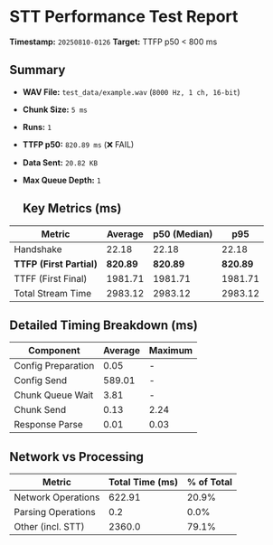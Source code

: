 # STT Performance Test Report
   
   **Timestamp:** `20250810-0126`
   **Target:** TTFP p50 < 800 ms
   
   ## Summary
- **WAV File:** `test_data/example.wav` (`8000 Hz, 1 ch, 16-bit`)
- **Chunk Size:** `5 ms`
- **Runs:** `1`
- **TTFP p50:** `820.89 ms` (❌ FAIL)
- **Data Sent:** `20.82 KB`
- **Max Queue Depth:** `1`
   
   ## Key Metrics (ms)
| Metric         | Average | p50 (Median) | p95          |
|----------------|---------|--------------|--------------|
| Handshake      | 22.18 | 22.18 | 22.18 |
| **TTFP (First Partial)** | **820.89** | **820.89** | **820.89** |
| TTFF (First Final) | 1981.71 | 1981.71 | 1981.71 |
| Total Stream Time| 2983.12 | 2983.12 | 2983.12 |

   ## Detailed Timing Breakdown (ms)
| Component | Average | Maximum |
|-----------|---------|---------|
| Config Preparation | 0.05 | - |
| Config Send | 589.01 | - |
| Chunk Queue Wait | 3.81 | - |
| Chunk Send | 0.13 | 2.24 |
| Response Parse | 0.01 | 0.03 |

   ## Network vs Processing
| Metric | Total Time (ms) | % of Total |
|--------|----------------|------------|
| Network Operations | 622.91 | 20.9% |
| Parsing Operations | 0.2 | 0.0% |
| Other (incl. STT) | 2360.0 | 79.1% |
